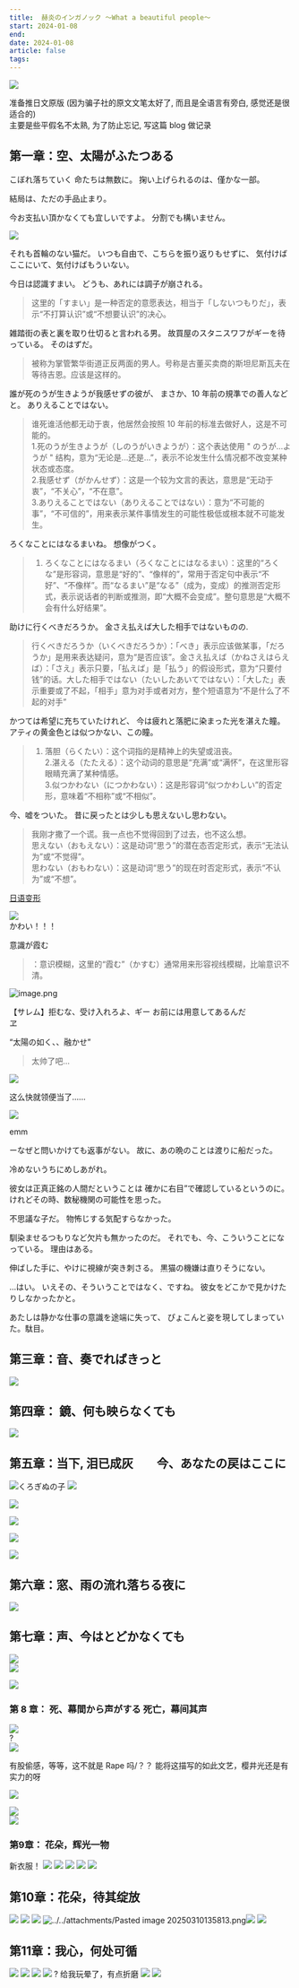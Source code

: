 ```yaml
---
title:  赫炎のインガノック ～What a beautiful people～
start: 2024-01-08
end: 
date: 2024-01-08
article: false
tags: 
---
```


![](http://oss.naglfar28.com/naglfar28/202401081424513.png)

准备推日文原版 (因为骗子社的原文文笔太好了, 而且是全语言有旁白, 感觉还是很适合的)  
主要是些平假名不太熟, 为了防止忘记, 写这篇 blog 做记录

## 第一章：空、太陽がふたつある
こぼれ落ちていく 命たちは無数に。 掬い上げられるのは、僅かな一部。

結局は、ただの手品止まり。

今お支払い頂かなくても宜しいですよ。 分割でも構いません。

![](http://oss.naglfar28.com/naglfar28/202401081400386.png)

それも首輪のない猫だ。 いつも自由で、こちらを振り返りもせずに、 気付けばここにいて、気付けばもういない。

今日は認識すまい。 どうも、あれには調子が崩される。
> 这里的「すまい」是一种否定的意愿表达，相当于「しないつもりだ」，表示“不打算认识”或“不想要认识”的决心。

雑踏街の表と裏を取り仕切ると言われる男。 故買屋のスタニスワフがギーを待っている。 そのはずだ。
> 被称为掌管繁华街道正反两面的男人。号称是古董买卖商的斯坦尼斯瓦夫在等待吉恩。应该是这样的。

誰が死のうが生きようが我感せずの彼が、 まさか、10 年前の規準での善人などと。 ありえることではない。
> 谁死谁活他都无动于衷，他居然会按照 10 年前的标准去做好人，这是不可能的。  
1.死のうが生きようが（しのうがいきようが）：这个表达使用 " のうが...ようが " 结构，意为“无论是...还是...”，表示不论发生什么情况都不改变某种状态或态度。  
2.我感せず（がかんせず）：这是一个较为文言的表达，意思是“无动于衷”，“不关心”，“不在意”。  
3.ありえることではない（ありえることではない）：意为“不可能的事”，“不可信的”，用来表示某件事情发生的可能性极低或根本就不可能发生。

ろくなことにはなるまいね。 想像がつく。
> 1. ろくなことにはなるまい（ろくなことにはなるまい）：这里的“ろくな”是形容词，意思是“好的”、“像样的”，常用于否定句中表示“不好”、“不像样”。而“なるまい”是“なる”（成为，变成）的推测否定形式，表示说话者的判断或推测，即“大概不会变成”。整句意思是“大概不会有什么好结果”。

助けに行くべきだろうか。 金さえ払えば大した相手ではないものの.
> 行くべきだろうか（いくべきだろうか）：「べき」表示应该做某事，「だろうか」是用来表达疑问，意为“是否应该”。金さえ払えば（かねさえはらえば）：「さえ」表示只要，「払えば」是「払う」的假设形式，意为“只要付钱”的话。大した相手ではない（たいしたあいてではない）：「大した」表示重要或了不起，「相手」意为对手或者对方，整个短语意为“不是什么了不起的对手”

かつては希望に充ちていたけれど、 今は疲れと落肥に染まった光を湛えた瞳。 アティの黄金色とは似つかない、この瞳。
> 1. 落胆（らくたい）：这个词指的是精神上的失望或沮丧。  
2.湛える（たたえる）：这个动词的意思是“充满”或“满怀”，在这里形容眼睛充满了某种情感。  
3.似つかわない（につかわない）：这是形容词“似つかわしい”的否定形，意味着“不相称”或“不相似”。

今、嘘をついた。 昔に戻ったとは少しも思えないし思わない。
> 我刚才撒了一个谎。我一点也不觉得回到了过去，也不这么想。  
思えない（おもえない）：这是动词“思う”的潜在态否定形式，表示“无法认为”或“不觉得”。  
思わない（おもわない）：这是动词“思う”的现在时否定形式，表示“不认为”或“不想”。  

[日语变形](../../07%20Language/02%20日语/01%20日语语法/日语变形)

![](http://oss.naglfar28.com/naglfar28/202401090033131.png)  
かわい！！！

意識が霞む
> ：意识模糊，这里的“霞む”（かすむ）通常用来形容视线模糊，比喻意识不清。

![image.png](http://oss.naglfar28.com/naglfar28/202401091603839.png)

【サレム】拒むな、受け入れろよ、ギー お前には用意してあるんだ  
ヱ

“太陽の如く、、融かせ”
> 太帅了吧...

![](http://oss.naglfar28.com/naglfar28/202401091611962.png)

这么快就领便当了......

![](http://oss.naglfar28.com/naglfar28/202401091615161.png)  

emm

ーなぜと問いかけても返事がない。 故に、あの晩のことは渡りに船だった。

冷めないうちにめしあがれ。

彼女は正真正銘の人間だということは 確かに右目”で確認しているというのに。 けれどその時、数秘機関の可能性を思った。

不思議な子だ。 物怖じする気配すらなかった。

馴染ませるつもりなど欠片も無かったのだ。 それでも、今、こういうことになっている。 理由はある。  

伸ばした手に、やけに視線が突き刺さる。 黒猫の機嫌は直りそうにない。  

 …はい。 いえその、そういうことではなく、ですね。 彼女をどこかで見かけたりしなかったかと。  

 あたしは静かな仕事の意識を途端に失って、 ぴょこんと姿を現してしまっていた。駄目。  

## 第三章：音、奏でればきっと
![](https://oss.naglfar28.com/naglfar28/202503061025761.png)

## 第四章： 鏡、何も映らなくても
![](https://oss.naglfar28.com/naglfar28/202503061029195.png)

## 第五章：当下, 泪已成灰　　今、あなたの戻はここに

![くろぎぬの子](https://oss.naglfar28.com/naglfar28/202503031721681.png)
![](https://oss.naglfar28.com/naglfar28/202503101104218.png)

![](https://oss.naglfar28.com/naglfar28/202503031903165.png)

![](https://oss.naglfar28.com/naglfar28/202503031931318.png)

![](https://oss.naglfar28.com/naglfar28/202503031938000.png)

![](https://oss.naglfar28.com/naglfar28/202503031939096.png)

## 第六章：窓、雨の流れ落ちる夜に
![](https://oss.naglfar28.com/naglfar28/202503031944039.png)

## 第七章：声、今はとどかなくても

![](https://oss.naglfar28.com/naglfar28/202503061152364.png)  
![](https://oss.naglfar28.com/naglfar28/202503061352891.png)

![](https://oss.naglfar28.com/naglfar28/202503070032649.png)

### 第 8 章： 死、幕間から声がする 死亡，幕间其声
 
![](https://oss.naglfar28.com/naglfar28/202503091512083.png)  
?  
![](https://oss.naglfar28.com/naglfar28/202503091518807.png)

有股偷感，等等，这不就是 Rape 吗/？？ 能将这描写的如此文艺，樱井光还是有实力的呀

![](https://oss.naglfar28.com/naglfar28/202503091538932.png)

![](https://oss.naglfar28.com/naglfar28/202503091544292.png)  
![](https://oss.naglfar28.com/naglfar28/202503091822140.png)

### 第9章： 花朵，辉光一物
新衣服！
![](https://oss.naglfar28.com/naglfar28/202503101109811.png)
![](https://oss.naglfar28.com/naglfar28/202503101112156.png)
![](https://oss.naglfar28.com/naglfar28/202503101125746.png)
![](https://oss.naglfar28.com/naglfar28/202503101330221.png)
![](https://oss.naglfar28.com/naglfar28/202503101332217.png)

## 第10章：花朵，待其绽放
![](https://oss.naglfar28.com/naglfar28/202503101338071.png)
![](https://oss.naglfar28.com/naglfar28/202503101343848.png)
![](https://oss.naglfar28.com/naglfar28/202503101352208.png)
![../../attachments/Pasted image 20250310135813.png](../../attachments/Pasted%20image%2020250310135813.png)![](https://oss.naglfar28.com/naglfar28/202503101502023.png)
![](https://oss.naglfar28.com/naglfar28/202503101504669.png)

## 第11章：我心，何处可循
![](https://oss.naglfar28.com/naglfar28/202503101555874.png)
![](https://oss.naglfar28.com/naglfar28/202503101612582.png)
![](https://oss.naglfar28.com/naglfar28/202503101637141.png)
![](https://oss.naglfar28.com/naglfar28/202503101652408.png)
? 给我玩晕了，有点折磨
![](https://oss.naglfar28.com/naglfar28/202503101655937.png)
![](https://oss.naglfar28.com/naglfar28/202503101656200.png)
